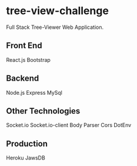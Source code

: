 # tree-view-challenge
Full Stack Tree-Viewer Web Application.

## Front End
React.js
Bootstrap

## Backend
Node.js
Express
MySql

## Other Technologies
Socket.io
Socket.io-client
Body Parser
Cors
DotEnv

## Production
Heroku
JawsDB
